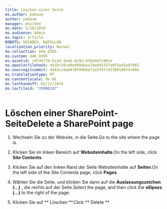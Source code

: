 ```yaml
---
title: Löschen einer Seite
ms.author: pebaum
author: pebaum
manager: mnirkhe
ms.date: 5/18/2018
ms.audience: Admin
ms.topic: article
ROBOTS: NOINDEX, NOFOLLOW
localization_priority: Normal
ms.collection: Adm_O365
ms.custom: Adm_O365
ms.assetid: c0fde770-ba1d-4aeb-8c9a-83b646fc80ce
ms.openlocfilehash: 443bc10ce0e8d9d6aa78a043357e0f5ed1a6f065
ms.sourcegitcommit: dd43cc0a9470f98b8ef2a3787c823801d674c666
ms.translationtype: MT
ms.contentlocale: de-DE
ms.lasthandoff: 02/12/2019
ms.locfileid: "29900287"
---
```

# <a name="delete-a-sharepoint-page"></a><span data-ttu-id="10d1c-102">Löschen einer SharePoint-Seite</span><span class="sxs-lookup"><span data-stu-id="10d1c-102">Delete a SharePoint page</span></span>

1. <span data-ttu-id="10d1c-103">Wechseln Sie zu der Website, in die Seite.</span><span class="sxs-lookup"><span data-stu-id="10d1c-103">Go to the site where the page is.</span></span>
    
2. <span data-ttu-id="10d1c-104">Klicken Sie im linken Bereich auf **Websiteinhalte**.</span><span class="sxs-lookup"><span data-stu-id="10d1c-104">On the left side, click **Site Contents**.</span></span> 
    
3. <span data-ttu-id="10d1c-105">Klicken Sie auf den linken Rand der Seite Websiteinhalte auf **Seiten**.</span><span class="sxs-lookup"><span data-stu-id="10d1c-105">On the left side of the Site Contents page, click **Pages**.</span></span> 
    
4. <span data-ttu-id="10d1c-106">Wählen Sie die Seite, und klicken Sie dann auf die **Auslassungszeichen (...)** , die rechts auf der Seite.</span><span class="sxs-lookup"><span data-stu-id="10d1c-106">Select the page, and then click the **ellipses (...)** to the right of the page.</span></span> 
    
5. <span data-ttu-id="10d1c-107">Klicken Sie auf \*\* Löschen \*\*.</span><span class="sxs-lookup"><span data-stu-id="10d1c-107">Click \*\* Delete \*\*.</span></span> 
    

